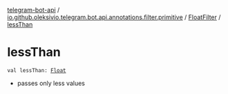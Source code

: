 [telegram-bot-api](../../index.md) / [io.github.oleksivio.telegram.bot.api.annotations.filter.primitive](../index.md) / [FloatFilter](index.md) / [lessThan](./less-than.md)

# lessThan

`val lessThan: `[`Float`](https://kotlinlang.org/api/latest/jvm/stdlib/kotlin/-float/index.html)
* passes only less values
